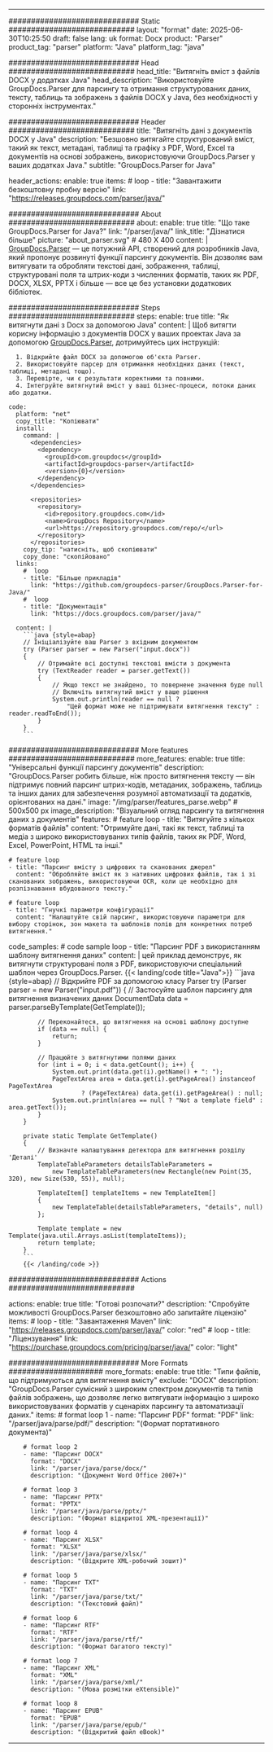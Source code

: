 


---
############################# Static ############################
layout: "format"
date:  2025-06-30T10:25:50
draft: false
lang: uk
format: Docx
product: "Parser"
product_tag: "parser"
platform: "Java"
platform_tag: "java"

############################# Head ############################
head_title: "Витягніть вміст з файлів DOCX у додатках Java"
head_description: "Використовуйте GroupDocs.Parser для парсингу та отримання структурованих даних, тексту, таблиць та зображень з файлів DOCX у Java, без необхідності у сторонніх інструментах."

############################# Header ############################
title: "Витягніть дані з документів DOCX у Java" 
description: "Безшовно витягайте структурований вміст, такий як текст, метадані, таблиці та графіку з PDF, Word, Excel та документів на основі зображень, використовуючи GroupDocs.Parser у ваших додатках Java."
subtitle: "GroupDocs.Parser for Java" 

header_actions:
  enable: true
  items:
    #  loop
    - title: "Завантажити безкоштовну пробну версію"
      link: "https://releases.groupdocs.com/parser/java/"
      
############################# About ############################
about:
    enable: true
    title: "Що таке GroupDocs.Parser for Java?"
    link: "/parser/java/"
    link_title: "Дізнатися більше"
    picture: "about_parser.svg" # 480 X 400
    content: |
       [GroupDocs.Parser](/parser/java/) — це потужний API, створений для розробників Java, який пропонує розвинуті функції парсингу документів. Він дозволяє вам витягувати та обробляти текстові дані, зображення, таблиці, структуровані поля та штрих-коди з численних форматів, таких як PDF, DOCX, XLSX, PPTX і більше — все це без установки додаткових бібліотек.

############################# Steps ############################
steps:
    enable: true
    title: "Як витягнути дані з Docx за допомогою Java"
    content: |
      Щоб витягти корисну інформацію з документів DOCX у ваших проектах Java за допомогою [GroupDocs.Parser](/parser/java/), дотримуйтесь цих інструкцій:
      
      1. Відкрийте файл DOCX за допомогою об'єкта Parser.
      2. Використовуйте парсер для отримання необхідних даних (текст, таблиці, метадані тощо).
      3. Перевірте, чи є результати коректними та повними.
      4. Інтегруйте витягнутий вміст у ваші бізнес-процеси, потоки даних або додатки.
   
    code:
      platform: "net"
      copy_title: "Копіювати"
      install:
        command: |
          <dependencies>
            <dependency>
              <groupId>com.groupdocs</groupId>
              <artifactId>groupdocs-parser</artifactId>
              <version>{0}</version>
            </dependency>
          </dependencies>

          <repositories>
            <repository>
              <id>repository.groupdocs.com</id>
              <name>GroupDocs Repository</name>
              <url>https://repository.groupdocs.com/repo/</url>
            </repository>
          </repositories>
        copy_tip: "натисніть, щоб скопіювати"
        copy_done: "скопійовано"
      links:
        #  loop
        - title: "Більше прикладів"
          link: "https://github.com/groupdocs-parser/GroupDocs.Parser-for-Java/"
        #  loop
        - title: "Документація"
          link: "https://docs.groupdocs.com/parser/java/"
          
      content: |
        ```java {style=abap}
        // Ініціалізуйте ваш Parser з вхідним документом
        try (Parser parser = new Parser("input.docx"))
        {
            // Отримайте всі доступні текстові вмісти з документа
            try (TextReader reader = parser.getText())
            {
                // Якщо текст не знайдено, то повернене значення буде null
                // Включіть витягнутий вміст у ваше рішення
                System.out.println(reader == null ? 
                    "Цей формат може не підтримувати витягнення тексту" : reader.readToEnd());
            }
        }
        ```            

############################# More features ############################
more_features:
  enable: true
  title: "Універсальні функції парсингу документів"
  description: "GroupDocs.Parser робить більше, ніж просто витягнення тексту — він підтримує повний парсинг штрих-кодів, метаданих, зображень, таблиць та інших даних для забезпечення розумної автоматизації та додатків, орієнтованих на дані."
  image: "/img/parser/features_parse.webp" # 500x500 px
  image_description: "Візуальний огляд парсингу та витягнення даних з документів"
  features:
    # feature loop
    - title: "Витягуйте з кількох форматів файлів"
      content: "Отримуйте дані, такі як текст, таблиці та медіа з широко використовуваних типів файлів, таких як PDF, Word, Excel, PowerPoint, HTML та інші."

    # feature loop
    - title: "Парсинг вмісту з цифрових та сканованих джерел"
      content: "Обробляйте вміст як з нативних цифрових файлів, так і зі сканованих зображень, використовуючи OCR, коли це необхідно для розпізнавання вбудованого тексту."

    # feature loop
    - title: "Гнучкі параметри конфігурації"
      content: "Налаштуйте свій парсинг, використовуючи параметри для вибору сторінок, зон макета та шаблонів полів для конкретних потреб витягнення."
      
  code_samples:
    # code sample loop
    - title: "Парсинг PDF з використанням шаблону витягнення даних"
      content: |
        цей приклад демонструє, як витягнути структуровані поля з PDF, використовуючи спеціальний шаблон через GroupDocs.Parser.
        {{< landing/code title="Java">}}
        ```java {style=abap}
        //  Відкрийте PDF за допомогою класу Parser
        try (Parser parser = new Parser("input.pdf"))
        {
            // Застосуйте шаблон парсингу для витягнення визначених даних
            DocumentData data = parser.parseByTemplate(GetTemplate());

            // Переконайтеся, що витягнення на основі шаблону доступне
            if (data == null) {
                return;
            }

            // Працюйте з витягнутими полями даних
            for (int i = 0; i < data.getCount(); i++) {
                System.out.print(data.get(i).getName() + ": ");
                PageTextArea area = data.get(i).getPageArea() instanceof PageTextArea
                        ? (PageTextArea) data.get(i).getPageArea() : null;
                System.out.println(area == null ? "Not a template field" : area.getText());
            }
        }

        private static Template GetTemplate()
        {
            // Визначте налаштування детектора для витягнення розділу 'Деталі'
            TemplateTableParameters detailsTableParameters = 
                new TemplateTableParameters(new Rectangle(new Point(35, 320), new Size(530, 55)), null);

            TemplateItem[] templateItems = new TemplateItem[]
            {
                new TemplateTable(detailsTableParameters, "details", null)
            };

            Template template = new Template(java.util.Arrays.asList(templateItems));
            return template;
        }
        ```
        {{< /landing/code >}}


############################# Actions ############################

actions:
  enable: true
  title: "Готові розпочати?"
  description: "Спробуйте можливості GroupDocs.Parser безкоштовно або запитайте ліцензію"
  items:
    #  loop
    - title: "Завантаження Maven"
      link: "https://releases.groupdocs.com/parser/java/"
      color: "red"
        #  loop
    - title: "Ліцензування"
      link: "https://purchase.groupdocs.com/pricing/parser/java/"
      color: "light"


############################# More Formats #####################
more_formats:
    enable: true
    title: "Типи файлів, що підтримуються для витягнення вмісту"
    exclude: "DOCX"
    description: "GroupDocs.Parser сумісний з широким спектром документів та типів файлів зображень, що дозволяє легко витягувати інформацію з широко використовуваних форматів у сценаріях парсингу та автоматизації даних."
    items: 
        # format loop 1
        - name: "Парсинг PDF"
          format: "PDF"
          link: "/parser/java/parse/pdf/"
          description: "(Формат портативного документа)"
          
        # format loop 2
        - name: "Парсинг DOCX"
          format: "DOCX"
          link: "/parser/java/parse/docx/"
          description: "(Документ Word Office 2007+)"
          
        # format loop 3
        - name: "Парсинг PPTX"
          format: "PPTX"
          link: "/parser/java/parse/pptx/"
          description: "(Формат відкритої XML-презентації)"
          
        # format loop 4
        - name: "Парсинг XLSX"
          format: "XLSX"
          link: "/parser/java/parse/xlsx/"
          description: "(Відкрите XML-робочий зошит)"
          
        # format loop 5
        - name: "Парсинг TXT"
          format: "TXT"
          link: "/parser/java/parse/txt/"
          description: "(Текстовий файл)"
          
        # format loop 6
        - name: "Парсинг RTF"
          format: "RTF"
          link: "/parser/java/parse/rtf/"
          description: "(Формат багатого тексту)"
          
        # format loop 7
        - name: "Парсинг XML"
          format: "XML"
          link: "/parser/java/parse/xml/"
          description: "(Мова розмітки eXtensible)"
          
        # format loop 8
        - name: "Парсинг EPUB"
          format: "EPUB"
          link: "/parser/java/parse/epub/"
          description: "(Відкритий файл eBook)"
         
          

---